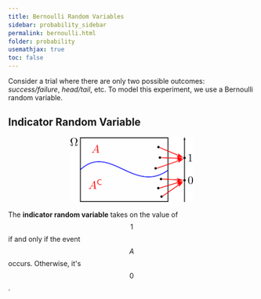 ```yaml
---
title: Bernoulli Random Variables
sidebar: probability_sidebar
permalink: bernoulli.html
folder: probability
usemathjax: true
toc: false
---
```


Consider a trial where there are only two possible outcomes: *success/failure*, *head/tail*, etc. To model this experiment, we use a Bernoulli random variable.

## Indicator Random Variable

<p align="center">
  <img src="images/prob/bernoulli.png" style="width:250px;height:auto;"/>
</p>

The **indicator random variable** takes on the value of $$1$$ if and only if the event $$A$$ occurs. Otherwise, it's $$0$$.
